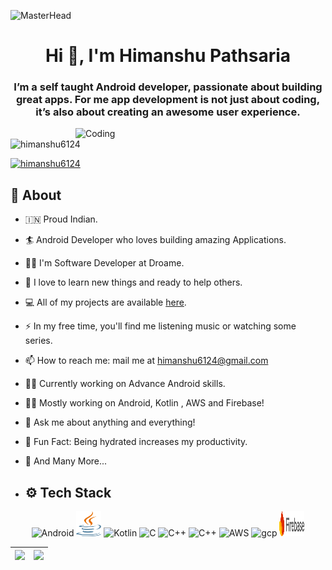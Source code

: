 ![MasterHead](https://blogger.googleusercontent.com/img/b/R29vZ2xl/AVvXsEgo6ZZHuns-ra6qXugYhDCL8KrlOdpFLNlTAfc0UE9n48b7N-BWfRO4Ex0uCvT2ydIacdZPZLtAElzhj_d79-Aunwv92r0INgvjH_PDLfeWzs7j4ZfVbMshwYW9lOemdUQz8nr0YE3L-MDyggFpnB4_UDBpUyQcsDH_yQ6Mrcn8t_vQiYSUFBhIiS2S/s1600/Android-IO22AndroidDevRecap_Header.png)
<h1 align="center">Hi 👋, I'm Himanshu Pathsaria</h1>
<h3 align="center">I’m a self taught Android developer, passionate about building great apps. For me app development is not just about coding, it’s also about creating an awesome user experience.</h3>
<img align="right" alt="Coding" width="400" src="https://cdn.dribbble.com/users/1162077/screenshots/3848914/programmer.gif">

<p align="left"> <img src="https://komarev.com/ghpvc/?username=himanshu6124&label=Profile%20views&color=0e75b6&style=flat" alt="himanshu6124" /> </p>

<p align="left"> <a href="https://twitter.com/himanshu6124" target="blank"><img src="https://img.shields.io/twitter/follow/himanshu6124?logo=twitter&style=for-the-badge" alt="himanshu6124" /></a> </p>

## 🧐 About
- 🇮🇳 Proud Indian.
- 🏄‍ Android Developer who loves building amazing Applications.
- 👨‍💻 I'm Software Developer at Droame.
- 🌱 I love to learn new things and ready to help others.
- 💻 All of my projects are available [here](https://github.com/himanshu6124).
- ⚡ In my free time, you'll find me listening music or watching some series.
- 📫 How to reach me: mail me at [himanshu6124@gmail.com](mailto:himanshu6124@gmail.com)
- 🧙‍♂️ Currently working on Advance Android skills.
- 👨‍💻 Mostly working on Android, Kotlin , AWS and Firebase!
- 💬 Ask me about anything and everything! 
- 🎨 Fun Fact: Being hydrated increases my productivity.
- 👯 And Many More...

- ## ⚙ Tech Stack
<p align="center">
<img src="https://raw.githubusercontent.com/gilbarbara/logos/master/logos/android-icon.svg" alt="Android" width="40" height="40"/> <img src="https://raw.githubusercontent.com/gilbarbara/logos/master/logos/java.svg" alt="Java" width="40" height="40"/> 
<img src="https://upload.wikimedia.org/wikipedia/commons/0/06/Kotlin_Icon.svg" alt="Kotlin" width="36" height="36"/>  
<img src="https://raw.githubusercontent.com/gilbarbara/logos/master/logos/c.svg" alt="C" width="40" height="40"/>
<img src="https://raw.githubusercontent.com/gilbarbara/logos/master/logos/c-plusplus.svg" alt="C++" width="40" height="40"/> 
<img src="https://raw.githubusercontent.com/gilbarbara/logos/master/logos/git-icon.svg" alt="C++" width="40" height="40"/> 
<img src="https://upload.wikimedia.org/wikipedia/commons/9/93/Amazon_Web_Services_Logo.svg" alt="AWS" width="40" height="40"/> 
<img src="https://www.vectorlogo.zone/logos/google_cloud/google_cloud-icon.svg" alt="gcp" width="40" height="40"/> 
<img src="https://raw.githubusercontent.com/gilbarbara/logos/master/logos/firebase.svg" alt="Firebase" width="40" height="40"/> 
</p>

|<img src="https://github-readme-stats.vercel.app/api/top-langs/?username=himanshu6124&layout=compact" height ="250"/>|<img src="https://github-readme-streak-stats.herokuapp.com/?user=himanshu6124&&hide_border=false&&show_icons=true" height ="250"/>|
|---|---|



<!--
**Himanshu6124/himanshu6124** is a ✨ _special_ ✨ repository because its `README.md` (this file) appears on your GitHub profile.

Here are some ideas to get you started:

- 🔭 I’m currently working on ...
- 🌱 I’m currently learning ...
- 👯 I’m looking to collaborate on ...
- 🤔 I’m looking for help with ...
- 💬 Ask me about ...
- 📫 How to reach me: ...
- 😄 Pronouns: ...
- ⚡ Fun fact: ...
-->
